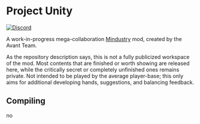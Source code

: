 # Project Unity

[![Discord](https://img.shields.io/discord/782583108473978880.svg?color=7289da&label=AvantTeam&logo=discord&style=flat-square)](https://discord.gg/V6ygvgGVqE)

A work-in-progress mega-collaboration [Mindustry](https://github.com/Anuken/Mindustry/) mod, created by the Avant Team.

As the repository description says, this is not a fully publicized workspace of the mod. Most contents that are finished or
worth showing are released here, while the critically secret or completely unfinished ones remains private. Not intended to
be played by the average player-base; this only aims for additional developing hands, suggestions, and balancing feedback.

## Compiling

no
